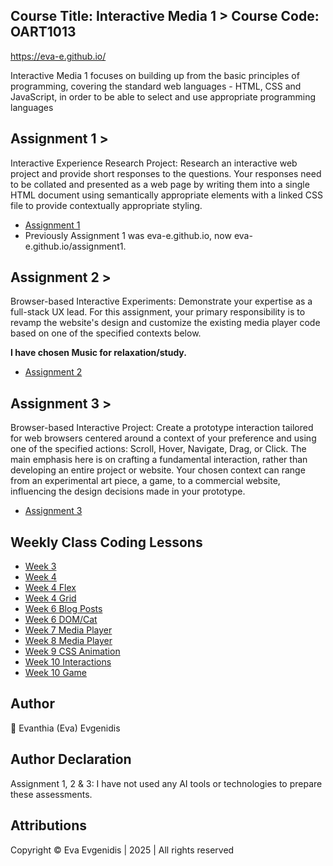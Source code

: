 ## Course Title: Interactive Media 1 > Course Code: OART1013
https://eva-e.github.io/

<p align="left">Interactive Media 1 focuses on building up from the basic principles of programming, covering the standard web languages - HTML, CSS and JavaScript, in order to be able to select and use appropriate programming languages</p>

## Assignment 1 >

<p align="left">Interactive Experience Research Project: Research an interactive web project and provide short responses to the questions. Your responses need to be collated and presented as a web page by writing them into a single HTML document using semantically appropriate elements with a linked CSS file to provide contextually appropriate styling.</p>

- [Assignment 1](https://eva-e.github.io/assignment1)
- Previously Assignment 1 was eva-e.github.io, now eva-e.github.io/assignment1.

## Assignment 2 >

<p align="left">Browser-based Interactive Experiments: Demonstrate your expertise as a full-stack UX lead. For this assignment, your primary responsibility is to revamp the website's design and customize the existing media player code based on one of the specified contexts below.</p>

<p align="left"><strong>I have chosen Music for relaxation/study.</strong></p>

- [Assignment 2](https://eva-e.github.io/assignment2)

## Assignment 3 >

<p align="left">Browser-based Interactive Project: Create a prototype interaction tailored for web browsers centered around a context of your preference and using one of the specified actions: Scroll, Hover, Navigate, Drag, or Click. The main emphasis here is on crafting a fundamental interaction, rather than developing an entire project or website. Your chosen context can range from an experimental art piece, a game, to a commercial website, influencing the design decisions made in your prototype.</p>

- [Assignment 3](https://eva-e.github.io/assignment3)

## Weekly Class Coding Lessons

- [Week 3](https://eva-e.github.io/week3)
- [Week 4](https://eva-e.github.io/week4)
- [Week 4 Flex](https://eva-e.github.io/week4/flex)
- [Week 4 Grid](https://eva-e.github.io/week4/grid)
- [Week 6 Blog Posts](https://eva-e.github.io/week6)
- [Week 6 DOM/Cat](https://eva-e.github.io/week6/cat)
- [Week 7 Media Player](https://eva-e.github.io/week7)
- [Week 8 Media Player](https://eva-e.github.io/week8)
- [Week 9 CSS Animation](https://eva-e.github.io/week9)
- [Week 10 Interactions](https://eva-e.github.io/week10)
- [Week 10 Game](https://eva-e.github.io/week10/game.html)

## Author

<p align="left">🌸 Evanthia (Eva) Evgenidis</p>

## Author Declaration

<p align="left"> Assignment 1, 2 & 3: I have not used any AI tools or technologies to prepare these assessments.</p>

## Attributions

<p align="left"> Copyright © Eva Evgenidis | 2025 | All rights reserved <span id="datee"></span> </p>
